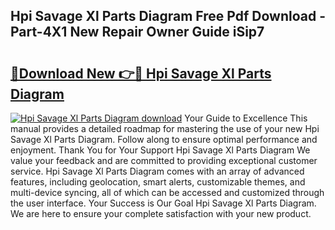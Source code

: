 ## Hpi Savage Xl Parts Diagram Free Pdf Download - Part-4X1 New Repair Owner Guide iSip7

# <h2><a href="http://dfklz4.blite.top/?on=Hpi+Savage+Xl+Parts+Diagram">🔗Download New 👉🔴 Hpi Savage Xl Parts Diagram</a></h2>

[![Hpi Savage Xl Parts Diagram download](https://i.imgur.com/lujVjoI.png)](http://dfklz4.blite.top/?on=Hpi+Savage+Xl+Parts+Diagram)
Your Guide to Excellence This manual provides a detailed roadmap for mastering the use of your new Hpi Savage Xl Parts Diagram. Follow along to ensure optimal performance and enjoyment. Thank You for Your Support Hpi Savage Xl Parts Diagram We value your feedback and are committed to providing exceptional customer service. Hpi Savage Xl Parts Diagram comes with an array of advanced features, including geolocation, smart alerts, customizable themes, and multi-device syncing, all of which can be accessed and customized through the user interface. Your Success is Our Goal Hpi Savage Xl Parts Diagram. We are here to ensure your complete satisfaction with your new product.
